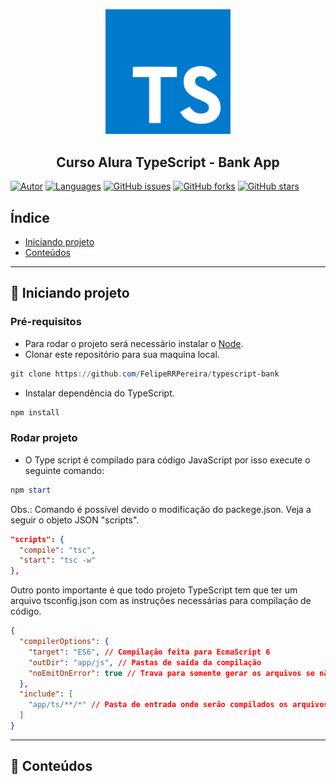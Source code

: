 <p align="center">
   <img src="readme/ts-logo.png" width="200" />
</p>

<h2 align="center">
  Curso Alura TypeScript - Bank App
</h2>

[![Autor](https://img.shields.io/badge/Student-FelipeRRPereira-0077D6?style=flat-square)](https://github.com/FelipeRRPereira)
[![Languages](https://img.shields.io/github/languages/count/FelipeRRPereira/typescript-bank?color=0077D6&label=Langueges&style=flat-square)](#)
[![GitHub issues](https://img.shields.io/github/issues/FelipeRRPereira/typescript-bank?color=0077D6&label=Issues&style=flat-square)](https://github.com/FelipeRRPereira/typescript-bank/issues)
[![GitHub forks](https://img.shields.io/github/forks/FelipeRRPereira/typescript-bank?color=0077D6&label=Forks&style=flat-square)](https://github.com/FelipeRRPereira/typescript-bank/network)
[![GitHub stars](https://img.shields.io/github/stars/FelipeRRPereira/typescript-bank?label=Stars&style=flat-square)](https://github.com/FelipeRRPereira/typescript-bank/stargazers)

## Índice

<ul>
  <li><a href="#-iniciando-projeto">Iniciando projeto</a></li>
  <li><a href="#-conteudos">Conteúdos</a></li>
</ul>

---

## 🚀 Iniciando projeto

### Pré-requisitos

- Para rodar o projeto será necessário instalar o [Node](https://nodejs.org/en/download/).
- Clonar este repositório para sua maquina local.

```powershell
git clone https://github.com/FelipeRRPereira/typescript-bank
```

- Instalar dependência do TypeScript.

```powershell
npm install
```

### Rodar projeto

- O Type script é compilado para código JavaScript por isso execute o seguinte comando:

```powershell
npm start
```

Obs.: Comando é possível devido o modificação do packege.json. Veja a seguir o objeto JSON "scripts".

```json
"scripts": {
  "compile": "tsc",
  "start": "tsc -w"
},
```

Outro ponto importante é que todo projeto TypeScript tem que ter um arquivo tsconfig.json com as instruções necessárias para compilação de código.

```json
{
  "compilerOptions": {
    "target": "ES6", // Compilação feita para EcmaScript 6
    "outDir": "app/js", // Pastas de saída da compilação
    "noEmitOnError": true // Trava para somente gerar os arquivos se não existir erros na compilação do projeto
  },
  "include": [
    "app/ts/**/*" // Pasta de entrada onde serão compilados os arquivos TypeScript
  ]
}
```

---

## 📑 Conteúdos

